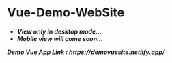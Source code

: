 # Vue-Demo-WebSite

- ***View only in desktop mode...***
- ***Mobile view will come soon...***


***Demo Vue App Link : https://demovuesite.netlify.app/***
